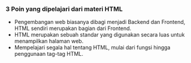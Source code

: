 ### 3 Poin yang dipelajari dari materi HTML
* Pengembangan web biasanya dibagi menjadi Backend dan Frontend, HTML sendiri merupakan bagian dari Frontend.
* HTML merupakan sebuah standar yang digunakan secara luas untuk menampilkan halaman web.
* Mempelajari segala hal tentang HTML, mulai dari fungsi hingga penggunaan tag-tag HTML.